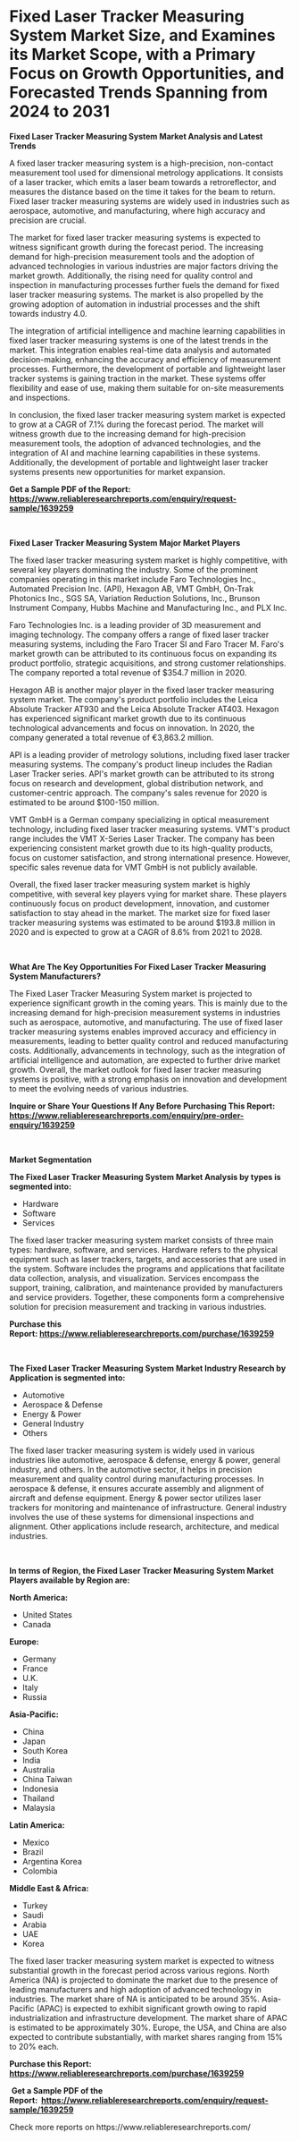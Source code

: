 <p><h1>Fixed Laser Tracker Measuring System Market Size, and Examines its Market Scope, with a Primary Focus on Growth Opportunities, and Forecasted Trends Spanning from 2024 to 2031</h1></p><p><strong>Fixed Laser Tracker Measuring System Market Analysis and Latest Trends</strong></p>
<p><p>A fixed laser tracker measuring system is a high-precision, non-contact measurement tool used for dimensional metrology applications. It consists of a laser tracker, which emits a laser beam towards a retroreflector, and measures the distance based on the time it takes for the beam to return. Fixed laser tracker measuring systems are widely used in industries such as aerospace, automotive, and manufacturing, where high accuracy and precision are crucial.</p><p>The market for fixed laser tracker measuring systems is expected to witness significant growth during the forecast period. The increasing demand for high-precision measurement tools and the adoption of advanced technologies in various industries are major factors driving the market growth. Additionally, the rising need for quality control and inspection in manufacturing processes further fuels the demand for fixed laser tracker measuring systems. The market is also propelled by the growing adoption of automation in industrial processes and the shift towards industry 4.0.</p><p>The integration of artificial intelligence and machine learning capabilities in fixed laser tracker measuring systems is one of the latest trends in the market. This integration enables real-time data analysis and automated decision-making, enhancing the accuracy and efficiency of measurement processes. Furthermore, the development of portable and lightweight laser tracker systems is gaining traction in the market. These systems offer flexibility and ease of use, making them suitable for on-site measurements and inspections.</p><p>In conclusion, the fixed laser tracker measuring system market is expected to grow at a CAGR of 7.1% during the forecast period. The market will witness growth due to the increasing demand for high-precision measurement tools, the adoption of advanced technologies, and the integration of AI and machine learning capabilities in these systems. Additionally, the development of portable and lightweight laser tracker systems presents new opportunities for market expansion.</p></p>
<p><strong>Get a Sample PDF of the Report:&nbsp; <a href="https://www.reliableresearchreports.com/enquiry/request-sample/1639259">https://www.reliableresearchreports.com/enquiry/request-sample/1639259</a></strong></p>
<p>&nbsp;</p>
<p><strong>Fixed Laser Tracker Measuring System Major Market Players</strong></p>
<p><p>The fixed laser tracker measuring system market is highly competitive, with several key players dominating the industry. Some of the prominent companies operating in this market include Faro Technologies Inc., Automated Precision Inc. (API), Hexagon AB, VMT GmbH, On-Trak Photonics Inc., SGS SA, Variation Reduction Solutions, Inc., Brunson Instrument Company, Hubbs Machine and Manufacturing Inc., and PLX Inc.</p><p>Faro Technologies Inc. is a leading provider of 3D measurement and imaging technology. The company offers a range of fixed laser tracker measuring systems, including the Faro Tracer SI and Faro Tracer M. Faro's market growth can be attributed to its continuous focus on expanding its product portfolio, strategic acquisitions, and strong customer relationships. The company reported a total revenue of $354.7 million in 2020.</p><p>Hexagon AB is another major player in the fixed laser tracker measuring system market. The company's product portfolio includes the Leica Absolute Tracker AT930 and the Leica Absolute Tracker AT403. Hexagon has experienced significant market growth due to its continuous technological advancements and focus on innovation. In 2020, the company generated a total revenue of €3,863.2 million.</p><p>API is a leading provider of metrology solutions, including fixed laser tracker measuring systems. The company's product lineup includes the Radian Laser Tracker series. API's market growth can be attributed to its strong focus on research and development, global distribution network, and customer-centric approach. The company's sales revenue for 2020 is estimated to be around $100-150 million.</p><p>VMT GmbH is a German company specializing in optical measurement technology, including fixed laser tracker measuring systems. VMT's product range includes the VMT X-Series Laser Tracker. The company has been experiencing consistent market growth due to its high-quality products, focus on customer satisfaction, and strong international presence. However, specific sales revenue data for VMT GmbH is not publicly available.</p><p>Overall, the fixed laser tracker measuring system market is highly competitive, with several key players vying for market share. These players continuously focus on product development, innovation, and customer satisfaction to stay ahead in the market. The market size for fixed laser tracker measuring systems was estimated to be around $193.8 million in 2020 and is expected to grow at a CAGR of 8.6% from 2021 to 2028.</p></p>
<p>&nbsp;</p>
<p><strong>What Are The Key Opportunities For Fixed Laser Tracker Measuring System Manufacturers?</strong></p>
<p><p>The Fixed Laser Tracker Measuring System market is projected to experience significant growth in the coming years. This is mainly due to the increasing demand for high-precision measurement systems in industries such as aerospace, automotive, and manufacturing. The use of fixed laser tracker measuring systems enables improved accuracy and efficiency in measurements, leading to better quality control and reduced manufacturing costs. Additionally, advancements in technology, such as the integration of artificial intelligence and automation, are expected to further drive market growth. Overall, the market outlook for fixed laser tracker measuring systems is positive, with a strong emphasis on innovation and development to meet the evolving needs of various industries.</p></p>
<p><strong>Inquire or Share Your Questions If Any Before Purchasing This Report: <a href="https://www.reliableresearchreports.com/enquiry/pre-order-enquiry/1639259">https://www.reliableresearchreports.com/enquiry/pre-order-enquiry/1639259</a></strong></p>
<p>&nbsp;</p>
<p><strong>Market Segmentation</strong></p>
<p><strong>The Fixed Laser Tracker Measuring System Market Analysis by types is segmented into:</strong></p>
<p><ul><li>Hardware</li><li>Software</li><li>Services</li></ul></p>
<p><p>The fixed laser tracker measuring system market consists of three main types: hardware, software, and services. Hardware refers to the physical equipment such as laser trackers, targets, and accessories that are used in the system. Software includes the programs and applications that facilitate data collection, analysis, and visualization. Services encompass the support, training, calibration, and maintenance provided by manufacturers and service providers. Together, these components form a comprehensive solution for precision measurement and tracking in various industries.</p></p>
<p><strong>Purchase this Report:&nbsp;<a href="https://www.reliableresearchreports.com/purchase/1639259">https://www.reliableresearchreports.com/purchase/1639259</a></strong></p>
<p>&nbsp;</p>
<p><strong>The Fixed Laser Tracker Measuring System Market Industry Research by Application is segmented into:</strong></p>
<p><ul><li>Automotive</li><li>Aerospace & Defense</li><li>Energy & Power</li><li>General Industry</li><li>Others</li></ul></p>
<p><p>The fixed laser tracker measuring system is widely used in various industries like automotive, aerospace & defense, energy & power, general industry, and others. In the automotive sector, it helps in precision measurement and quality control during manufacturing processes. In aerospace & defense, it ensures accurate assembly and alignment of aircraft and defense equipment. Energy & power sector utilizes laser trackers for monitoring and maintenance of infrastructure. General industry involves the use of these systems for dimensional inspections and alignment. Other applications include research, architecture, and medical industries.</p></p>
<p>&nbsp;</p>
<p><strong>In terms of Region, the Fixed Laser Tracker Measuring System Market Players available by Region are:</strong></p>
<p>
    <p> <strong> North America: </strong>
        <ul>
            <li>United States</li>
            <li>Canada</li>
        </ul>
        </p> 
    <p> <strong> Europe: </strong>
        <ul>
            <li>Germany</li>
            <li>France</li>
            <li>U.K.</li>
            <li>Italy</li>
            <li>Russia</li>
        </ul>
        </p> 
    <p> <strong> Asia-Pacific: </strong>
        <ul>
            <li>China</li>
            <li>Japan</li>
            <li>South Korea</li>
            <li>India</li>
            <li>Australia</li>
            <li>China Taiwan</li>
            <li>Indonesia</li>
            <li>Thailand</li>
            <li>Malaysia</li>
        </ul>
        </p> 
    <p> <strong> Latin America: </strong>
        <ul>
            <li>Mexico</li>
            <li>Brazil</li>
            <li>Argentina Korea</li>
            <li>Colombia</li>
        </ul>
        </p> 
    <p> <strong> Middle East & Africa: </strong>
        <ul>
            <li>Turkey</li>
            <li>Saudi</li>
            <li>Arabia</li>
            <li>UAE</li>
            <li>Korea</li>
        </ul>
    </p>
    </p>
<p><p>The fixed laser tracker measuring system market is expected to witness substantial growth in the forecast period across various regions. North America (NA) is projected to dominate the market due to the presence of leading manufacturers and high adoption of advanced technology in industries. The market share of NA is anticipated to be around 35%. Asia-Pacific (APAC) is expected to exhibit significant growth owing to rapid industrialization and infrastructure development. The market share of APAC is estimated to be approximately 30%. Europe, the USA, and China are also expected to contribute substantially, with market shares ranging from 15% to 20% each.</p></p>
<p><strong>Purchase this Report: <a href="https://www.reliableresearchreports.com/purchase/1639259">https://www.reliableresearchreports.com/purchase/1639259</a></strong></p>
<p>&nbsp;<strong>Get a Sample PDF of the Report:&nbsp;&nbsp;<a href="https://www.reliableresearchreports.com/enquiry/request-sample/1639259">https://www.reliableresearchreports.com/enquiry/request-sample/1639259</a></strong></p>
<p><strong></strong></p>
<p>Check more reports on https://www.reliableresearchreports.com/</p>